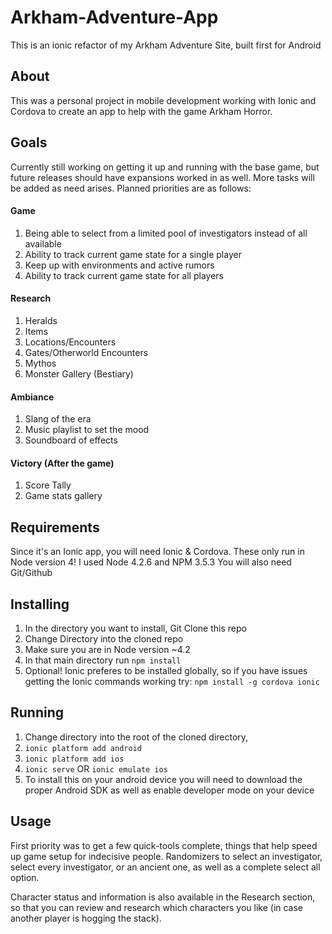 # Arkham-Adventure-App
This is an ionic refactor of my Arkham Adventure Site, built first for Android

## About
This was a personal project in mobile development working with Ionic and Cordova to create an app to help with the game Arkham Horror.

## Goals
Currently still working on getting it up and running with the base game, but future releases should have expansions worked in as well. More tasks will be added as need arises. Planned priorities are as follows:

#### Game
1. Being able to select from a limited pool of investigators instead of all available
2. Ability to track current game state for a single player
3. Keep up with environments and active rumors
4. Ability to track current game state for all players

#### Research
1. Heralds
3. Items
4. Locations/Encounters
5. Gates/Otherworld Encounters
6. Mythos
7. Monster Gallery (Bestiary)

#### Ambiance
1. Slang of the era
2. Music playlist to set the mood
3. Soundboard of effects

#### Victory (After the game)
1. Score Tally
2. Game stats gallery


## Requirements
Since it's an Ionic app, you will need Ionic & Cordova. These only run in Node version 4!
I used Node 4.2.6 and NPM 3.5.3 
You will also need Git/Github

## Installing
1. In the directory you want to install, Git Clone this repo
2. Change Directory into the cloned repo
3. Make sure you are in Node version ~4.2
4. In that main directory run `npm install`
5. Optional! Ionic preferes to be installed globally, so if you have issues getting the Ionic commands working try: `npm install -g cordova ionic` 

## Running
1. Change directory into the root of the cloned directory, 
2. `ionic platform add android`
3. `ionic platform add ios`
4. `ionic serve` OR `ionic emulate ios`
4. To install this on your android device you will need to download the proper Android SDK as well as enable developer mode on your device

## Usage
First priority was to get a few quick-tools complete, things that help speed up game setup for indecisive people. Randomizers to select an investigator, select every investigator, or an ancient one, as well as a complete select all option.

Character status and information is also available in the Research section, so that you can review and research which characters you like (in case another player is hogging the stack).




